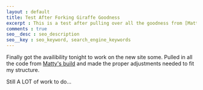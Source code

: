 ```yaml
---
layout : default
title: Test After Forking Giraffe Goodness
excerpt : This is a test after pulling over all the goodness from [Matty's build](https://github.com/Piderman/mattycollins.com.au) 
comments : true
seo__desc : seo_description
seo__key : seo_keyword, search_engine_keywords
---
```

Finally got the availibility tonight to work on the new site some. Pulled in all the code from [Matty's build](https://github.com/Piderman/mattycollins.com.au) and made the proper adjustments needed to fit my structure. 
<!-- /intro -->

Still A LOT of work to do...
